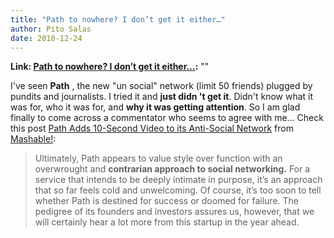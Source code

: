 ```yaml
---
title: "Path to nowhere? I don’t get it either…"
author: Pito Salas
date: 2010-12-24
---
```


**Link: [Path to nowhere? I don’t get it either…](None):** ""

I've seen **Path** , the new "un social" network (limit 50 friends) plugged by
pundits and journalists. I tried it and **just didn 't get it**. Didn't know
what it was for, who it was for, and **why it was getting attention**. So I am
glad finally to come across a commentator who seems to agree with me… Check
this post [Path Adds 10-Second Video to its Anti-Social
Network](<http://feedproxy.google.com/~r/Mashable/~3/RHgt9Z--SQc/>) from
[Mashable!](<http://feeds.feedburner.com/mashable>):

> Ultimately, Path appears to value style over function with an overwrought
> and **contrarian approach to social networking.** For a service that intends
> to be deeply intimate in purpose, it’s an approach that so far feels cold
> and unwelcoming. Of course, it’s too soon to tell whether Path is destined
> for success or doomed for failure. The pedigree of its founders and
> investors assures us, however, that we will certainly hear a lot more from
> this startup in the year ahead.


